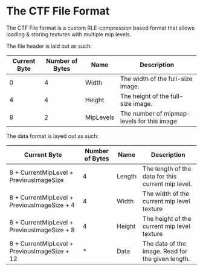 ﻿# The CTF File Format
The CTF File format is a custom RLE-compression based format that allows loading & storing textures with multiple mip levels.

The file header is laid out as such:

| Current Byte | Number of Bytes | Name | Description |
| ------------ | --------------- | ---- | ----------- |
| 0 | 4 | Width | The width of the full-size image. |
| 4 | 4 | Height | The height of the full-size image. |
| 8 | 2 | MipLevels | The number of mipmap-levels for this image |

The data format is layed out as such:

| Current Byte | Number of Bytes | Name | Description |
| ------------ | --------------- | ---- | ----------- |
| 8 + CurrentMipLevel + PreviousImageSize | 4 | Length | The length of the data for this current mip level. |
| 8 + CurrentMipLevel + PreviousImageSize + 4 | 4 | Width | The width of the current mip level texture |
| 8 + CurrentMipLevel + PreviousImageSize + 8 | 4 | Height | The height of the current mip level texture |
| 8 + CurrentMipLevel + PreviousImageSize + 12 | * | Data | The data of the image. Read for the given length. |
